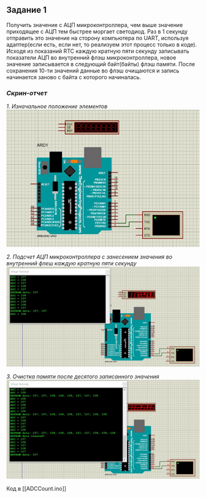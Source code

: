 ## Задание 1
Получить значение с АЦП микроконтроллера, чем выше значение приходящее с АЦП тем быстрее моргает светодиод. Раз в 1 секунду отправить это значение на сторону компьютера по UART, используя адаптер(если есть, если нет, то реализуем этот процесс только в коде). Исходя из показаний RTC каждую кратную пяти секунду записывать показатели АЦП во внутренний флэш микроконтроллера, новое значение записывается в следующий байт(байты) флэш памяти. После сохранения 10-ти значений данные во флэш очищаются и запись начинается заново с байта с которого начиналась.

### *Скрин-отчет*
*1. Изначальное положение элементов*
![](images/setup.JPG "setup")

*2. Подсчет АЦП микроконтроллера с занесением значения во внутренний флеш каждую кратную пяти секунду*
![](images/adc_printing_flash_writing.JPG "Вроде по УАПП выводится")

*3. Очистка памяти после десятого записанного значения*
![](images/flash_clearing.JPG "EVERYTHING WORKING FINE")

Код в [[ADCCount.ino]]